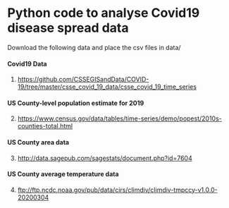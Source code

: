 # Python code to analyse Covid19 disease spread data

Download the following data and place the csv files in data/

#### Covid19 Data
1. https://github.com/CSSEGISandData/COVID-19/tree/master/csse_covid_19_data/csse_covid_19_time_series

#### US County-level population estimate for 2019
2. https://www.census.gov/data/tables/time-series/demo/popest/2010s-counties-total.html

#### US County area data
3. http://data.sagepub.com/sagestats/document.php?id=7604

#### US County average temperature data
4. ftp://ftp.ncdc.noaa.gov/pub/data/cirs/climdiv/climdiv-tmpccy-v1.0.0-20200304


